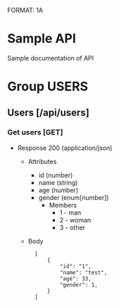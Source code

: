FORMAT: 1A

# Sample API

Sample documentation of API

# Group USERS

## Users [/api/users]

### Get users [GET]

+ Response 200 (application/json)

    + Attributes
        + id (number)
        + name (string)
        + age (number)
        + gender (enum[number])
            + Members
                + 1 - man
                + 2 - woman
                + 3 - other

    + Body

            [
                {
                    "id": "1",
                    "name": "test",
                    "age": 33,
                    "gender": 1,
                }
            ]

